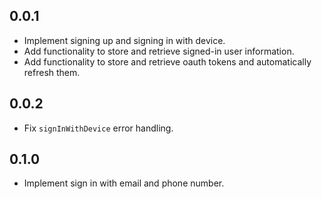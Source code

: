 ## 0.0.1

* Implement signing up and signing in with device.
* Add functionality to store and retrieve signed-in user information.
* Add functionality to store and retrieve oauth tokens and automatically refresh them.

## 0.0.2

* Fix `signInWithDevice` error handling.


## 0.1.0

* Implement sign in with email and phone number.